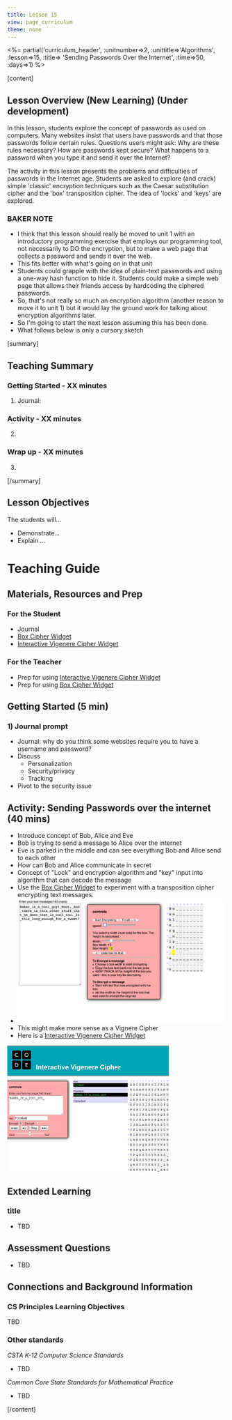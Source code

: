 ```yaml
---
title: Lesson 15
view: page_curriculum
theme: none
---
```




<%= partial('curriculum_header', :unitnumber=>2, :unittitle=>'Algorithms', :lesson=>15, :title=> 'Sending Passwords Over the Internet', :time=>50, :days=>1) %>

[content]

## Lesson Overview (New Learning) (Under development)

In this lesson, students explore the concept of passwords as used on computers.  Many websites insist that users have passwords and that those passwords follow certain rules. Questions users might ask: Why are these rules necessary? How are passwords kept secure?  What happens to a password when you type it and send it over the Internet? 

The activity in this lesson presents the problems and difficulties of passwords in the Internet age. Students are asked to explore (and crack) simple 'classic' encryption techniques such as the Caesar substitution cipher and the 'box' transposition cipher. The idea of 'locks' and 'keys' are explored.

### BAKER NOTE
- I think that this lesson should really be moved to unit 1 with an introductory programming exercise that employs our programming tool, not necessarily to DO the encryption, but to make a web page that collects a password and sends it over the web.
- This fits better with what's going on in that unit
- Students could grapple with the idea of plain-text passwords and using a one-way hash function to hide it.  Students could make a simple web page that allows their friends access by hardcoding the ciphered passwords.  
- So, that's not really so much an encryption algorithm (another reason to move it to unit 1) but it would lay the ground work for talking about encryption algorithms later.
- So I'm going to start the next lesson assuming this has been done. 
- What follows below is only a cursory sketch

[summary]

## Teaching Summary
### **Getting Started** - XX minutes

1. Journal: 

### **Activity** - XX minutes  

2. 


### **Wrap up** - XX minutes
3. 



[/summary]

## Lesson Objectives 
The students will...

- Demonstrate...
- Explain ...

# Teaching Guide
## Materials, Resources and Prep
### For the Student
- Journal
- [Box Cipher Widget](resources/boxCipher/html)
- [Interactive Vigenere Cipher Widget](resources/vigenereCipher.html)

### For the Teacher
- Prep for using [Interactive Vigenere Cipher Widget](resources/vigenereCipher.html)
- Prep for using [Box Cipher Widget](resources/boxCipher/html)

## Getting Started (5 min)
### 1) Journal prompt

- Journal: why do you think some websites require you to have a username and password?
- Discuss
	- Personalization
	- Security/privacy
	- Tracking 
- Pivot to the security issue   


## Activity: Sending Passwords over the internet (40 mins)
- Introduce concept of Bob, Alice and Eve
- Bob is trying to send a message to Alice over the internet
- Eve is parked in the middle and can see everything Bob and Alice send to each other
- How can Bob and Alice communicate in secret
- Concept of "Lock" and encryption algorithm and "key" input into algorithm that can decode the message
- Use the [Box Cipher Widget](resources/boxCipher/html) to experiment with a transposition cipher encrypting text messages.
- ![box cipher screen shot](resources/boxCipherScreenshot.png)
- This might make more sense as a Vignere Cipher
- Here is a [Interactive Vigenere Cipher Widget](resources/vigenereCipher.html)

![Vigenere screen cap](resources/vigermerescreen.png)

## Extended Learning 

### title

- TBD

## Assessment Questions

- TBD


## Connections and Background Information
### CS Principles Learning Objectives

TBD 


### Other standards 

*CSTA K-12 Computer Science Standards*

 - TBD

*Common Core State Standards for Mathematical Practice*
  
- TBD  



[/content]